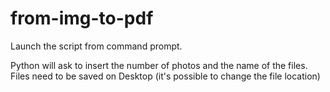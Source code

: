 # from-img-to-pdf

Launch the script from command prompt. 

Python will ask to insert the number of photos and the name of the files.
Files need to be saved on Desktop (it's possible to change the file location)
